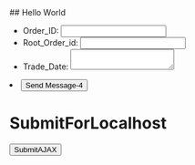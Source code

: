 <head>
<script src="https://ajax.googleapis.com/ajax/libs/jquery/3.5.1/jquery.min.js"></script>
</head>
## Hello World

<form action="/my-handling-form-page" method="post">
 <ul>
  <li>
    <label for="name">Order_ID:</label>
    <input type="text" id="name" name="user_name">
  </li>
  <li>
    <label for="mail">Root_Order_id:</label>
    <input type="email" id="mail" name="user_email">
  </li>
  <li>
    <label for="msg">Trade_Date:</label>
    <textarea id="msg" name="user_message"></textarea>
  </li>
 </ul>
 <li class="button">
  <button onclick="changeText()">Send Message-4</button>
  <!--<button type="submit">Send your message</button> -->
</li>
 <h1 onclick="changeText(this)">SubmitForLocalhost</h1>

<script>
function changeText() {
  <!-- id.innerHTML = "Ooops!"; -->
 <!-- window.location.href="http://www.google.com"; -->
 window.location.href="http://127.0.0.1:5000/api/v1/resources/books/all";
}
</script>

<script>
 function demo() { 
  var formData = JSON.stringify($("#myForm").serializeArray());
  $.ajax({ 
     type: "GET", 
     url: "http://127.0.0.1:5000/api/v1/resources/books/all", 
     data: formdata, 
     datatype: "json", 
     contentType : "application/json"
     success: function(response){ 
        alert("AJAX request successfully completed");
       // Do operation what you want to do 
     } 
  }); 
} 
</script> 
<input type="submit" onclick="demo()" value="SubmitAJAX"> 

</form>
